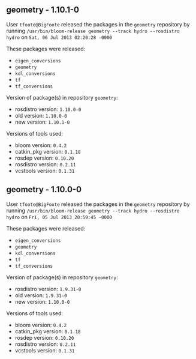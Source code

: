 ## geometry - 1.10.1-0

User `tfoote@BigFoote` released the packages in the `geometry` repository by running `/usr/bin/bloom-release geometry --track hydro --rosdistro hydro` on `Sat, 06 Jul 2013 02:20:28 -0000`

These packages were released:
- `eigen_conversions`
- `geometry`
- `kdl_conversions`
- `tf`
- `tf_conversions`

Version of package(s) in repository `geometry`:
- rosdistro version: `1.10.0-0`
- old version: `1.10.0-0`
- new version: `1.10.1-0`

Versions of tools used:
- bloom version: `0.4.2`
- catkin_pkg version: `0.1.18`
- rosdep version: `0.10.20`
- rosdistro version: `0.2.11`
- vcstools version: `0.1.31`


## geometry - 1.10.0-0

User `tfoote@BigFoote` released the packages in the `geometry` repository by running `/usr/bin/bloom-release geometry --track hydro --rosdistro hydro` on `Fri, 05 Jul 2013 20:59:45 -0000`

These packages were released:
- `eigen_conversions`
- `geometry`
- `kdl_conversions`
- `tf`
- `tf_conversions`

Version of package(s) in repository `geometry`:
- rosdistro version: `1.9.31-0`
- old version: `1.9.31-0`
- new version: `1.10.0-0`

Versions of tools used:
- bloom version: `0.4.2`
- catkin_pkg version: `0.1.18`
- rosdep version: `0.10.20`
- rosdistro version: `0.2.11`
- vcstools version: `0.1.31`



